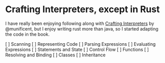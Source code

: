 # Crafting Interpreters, except in Rust

I have really been enjoying following along with [Crafting
Interpreters](http://www.craftinginterpreters.com) by @munificent, but
I enjoy writing rust more than java, so I started adapting the code in
the book.

[ ] Scanning
[ ] Representing Code
[ ] Parsing Expressions
[ ] Evaluating Expressions
[ ] Statements and State
[ ] Control Flow
[ ] Functions
[ ] Resolving and Binding
[ ] Classes
[ ] Inheritance
